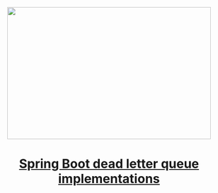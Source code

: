 
<p align="center">
  <img width="460" height="300" src="https://miro.medium.com/max/700/1*rRboEjSW9yt6KZb6I0t1yw.png">
</p>

<h1 align="center"><a href="https://faun.pub/spring-boot-dead-letter-queue-implementations-1eee54902725">Spring Boot dead letter queue implementations
</a></h1>